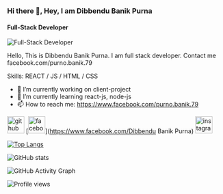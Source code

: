 ### Hi there 👋, Hey, I am Dibbendu Banik Purna
#### Full-Stack Developer
![Full-Stack Developer](https://arturssmirnovs.github.io/github-profile-readme-generator/images/banner.png)

Hello, This is Dibbendu Banik Purna. I am full stack developer. Contact me facebook.com/purno.banik.79

Skills:  REACT / JS / HTML / CSS

- 🔭 I’m currently working on client-project 
- 🌱 I’m currently learning react-js, node-js 
- 📫 How to reach me: https://www.facebook.com/purno.banik.79 


[<img src='https://cdn.jsdelivr.net/npm/simple-icons@3.0.1/icons/github.svg' alt='github' height='40'>](https://github.com/DibbenduBanikPurna)  [<img src='https://cdn.jsdelivr.net/npm/simple-icons@3.0.1/icons/facebook.svg' alt='facebook' height='40'>](https://www.facebook.com/Dibbendu Banik Purna)  [<img src='https://cdn.jsdelivr.net/npm/simple-icons@3.0.1/icons/instagram.svg' alt='instagram' height='40'>](https://www.instagram.com/purnobanik/)  

[![Top Langs](https://github-readme-stats.vercel.app/api/top-langs/?username=DibbenduBanikPurna)](https://github.com/anuraghazra/github-readme-stats)

![GitHub stats](https://github-readme-stats.vercel.app/api?username=DibbenduBanikPurna&show_icons=true)  

![GitHub Activity Graph](https://activity-graph.herokuapp.com/graph?username=DibbenduBanikPurna)  

![Profile views](https://gpvc.arturio.dev/DibbenduBanikPurna)  
